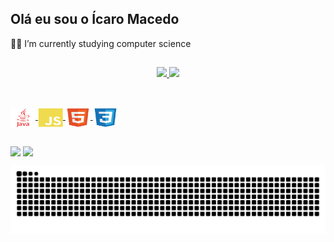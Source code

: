 ## Olá eu sou o Ícaro Macedo
👨‍🎓 I’m currently studying computer science
##

<div align="center">
  <a href="https://github.com/Cickruss">
  <img height="180em" src="https://github-readme-stats.vercel.app/api?username=Cickruss&show_icons=true&theme=city_lights&include_all_commits=true&count_private=true"/>
  <img height="180em" src="https://github-readme-stats.vercel.app/api/top-langs/?username=Cickruss&layout=compact&langs_count=7&theme=city_lights"/>
</div>
 
  ##
 
  <div style="display: inline_block"><br>
  <img align="center" alt="cickruss-Js" height="30" width="40" src="https://github.com/devicons/devicon/blob/master/icons/java/java-plain-wordmark.svg">
  <img align="center" alt="cickruss-Js" height="30" width="40" src="https://raw.githubusercontent.com/devicons/devicon/master/icons/javascript/javascript-plain.svg">
  <img align="center" alt="cickruss-HTML" height="30" width="40" src="https://raw.githubusercontent.com/devicons/devicon/master/icons/html5/html5-original.svg">
  <img align="center" alt="cickruss-CSS" height="30" width="40" src="https://raw.githubusercontent.com/devicons/devicon/master/icons/css3/css3-original.svg">
</div>
  
  ##
  
  <a href="https://instagram.com/icaromacedo7" target="_blank"><img align="center" src="https://img.shields.io/badge/-Instagram-%23E4405F?style=for-the-badge&logo=instagram&logoColor=white" target="_blank"></a>
  <a href="https://www.linkedin.com/in/ícaro-macedo-25780a230/" target="_blank"><img  align="center" src="https://img.shields.io/badge/-LinkedIn-%230077B5?style=for-the-badge&logo=linkedin&logoColor=white" target="_blank"></a>
  
  ![Snake animation](https://github.com/Cickruss/Cickruss/blob/output/github-contribution-grid-snake.svg)
